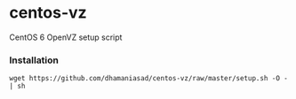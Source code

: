 centos-vz
=========

CentOS 6 OpenVZ setup script

### Installation

    wget https://github.com/dhamaniasad/centos-vz/raw/master/setup.sh -O - | sh
